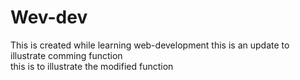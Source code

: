 # Wev-dev
This is created while learning web-development
this is an update to illustrate comming function
<br>
this is to illustrate the modified function
